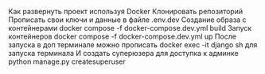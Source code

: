 Как развернуть проект используя Docker
Клонировать репозиторий
Прописать свои ключи и данные в файле .env.dev
Cоздание образа с контейнерами
docker compose -f docker-compose.dev.yml build
Запуск контейнеров
docker compose -f docker-compose.dev.yml up
После запуска в доп терминале можно прописать 
docker exec -it django sh для запуска терминала
И создать суперюзера для доступка к админке
python manage.py createsuperuser
